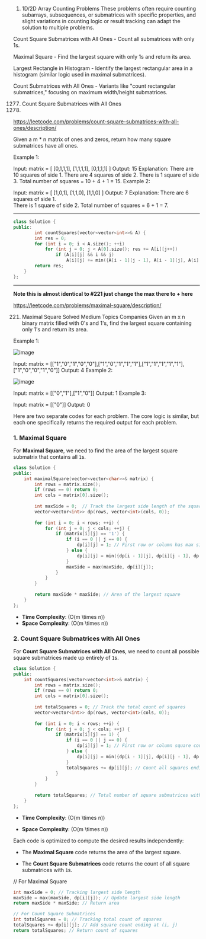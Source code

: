 
1. 1D/2D Array Counting Problems
These problems often require counting subarrays, subsequences, or submatrices with specific properties, and slight variations in counting logic or result tracking can adapt the solution to multiple problems.

Count Square Submatrices with All Ones - Count all submatrices with only 1s.

Maximal Square - Find the largest square with only 1s and return its area.

Largest Rectangle in Histogram - Identify the largest rectangular area in a histogram (similar logic used in maximal submatrices).

Count Submatrices with All Ones - Variants like "count rectangular submatrices," focusing on maximum width/height submatrices.


1277. Count Square Submatrices with All Ones
1278. 
https://leetcode.com/problems/count-square-submatrices-with-all-ones/description/

Given a m * n matrix of ones and zeros, return how many square submatrices have all ones.

 

Example 1:

Input: matrix =
[
  [0,1,1,1],
  [1,1,1,1],
  [0,1,1,1]
]
Output: 15
Explanation: 
There are 10 squares of side 1.
There are 4 squares of side 2.
There is  1 square of side 3.
Total number of squares = 10 + 4 + 1 = 15.
Example 2:

Input: matrix = 
[
  [1,0,1],
  [1,1,0],
  [1,1,0]
]
Output: 7
Explanation: 
There are 6 squares of side 1.  
There is 1 square of side 2. 
Total number of squares = 6 + 1 = 7.



---

```cpp
class Solution {
public:
        int countSquares(vector<vector<int>>& A) {
        int res = 0;
        for (int i = 0; i < A.size(); ++i)
            for (int j = 0; j < A[0].size(); res += A[i][j++])
                if (A[i][j] && i && j)
                    A[i][j] += min({A[i - 1][j - 1], A[i - 1][j], A[i][j - 1]});
        return res;
    }
};

```

---


**Note this is almost identical to #221 just change the max there to + here**



https://leetcode.com/problems/maximal-square/description/

221. Maximal Square
Solved
Medium
Topics
Companies
Given an m x n binary matrix filled with 0's and 1's, find the largest square containing only 1's and return its area.

 

Example 1:

![image](https://github.com/user-attachments/assets/e678bf17-6613-4725-950e-28938ad5a47e)

Input: matrix = [["1","0","1","0","0"],["1","0","1","1","1"],["1","1","1","1","1"],["1","0","0","1","0"]]
Output: 4
Example 2:

![image](https://github.com/user-attachments/assets/6ba91326-6dac-485e-b039-c71b93617a9d)

Input: matrix = [["0","1"],["1","0"]]
Output: 1
Example 3:

Input: matrix = [["0"]]
Output: 0

Here are two separate codes for each problem. The core logic is similar, but each one specifically returns the required output for each problem.

### 1. Maximal Square
For **Maximal Square**, we need to find the area of the largest square submatrix that contains all `1`s.

```cpp
class Solution {
public:
    int maximalSquare(vector<vector<char>>& matrix) {
        int rows = matrix.size();
        if (rows == 0) return 0;
        int cols = matrix[0].size();
        
        int maxSide = 0;  // Track the largest side length of the square found
        vector<vector<int>> dp(rows, vector<int>(cols, 0));
        
        for (int i = 0; i < rows; ++i) {
            for (int j = 0; j < cols; ++j) {
                if (matrix[i][j] == '1') {
                    if (i == 0 || j == 0) {
                        dp[i][j] = 1; // First row or column has max side 1 if cell is '1'
                    } else {
                        dp[i][j] = min({dp[i - 1][j], dp[i][j - 1], dp[i - 1][j - 1]}) + 1;
                    }
                    maxSide = max(maxSide, dp[i][j]);
                }
            }
        }
        
        return maxSide * maxSide; // Area of the largest square
    }
};
```

- **Time Complexity**: \(O(m \times n)\)
- **Space Complexity**: \(O(m \times n)\)

### 2. Count Square Submatrices with All Ones
For **Count Square Submatrices with All Ones**, we need to count all possible square submatrices made up entirely of `1`s.

```cpp
class Solution {
public:
    int countSquares(vector<vector<int>>& matrix) {
        int rows = matrix.size();
        if (rows == 0) return 0;
        int cols = matrix[0].size();
        
        int totalSquares = 0; // Track the total count of squares
        vector<vector<int>> dp(rows, vector<int>(cols, 0));
        
        for (int i = 0; i < rows; ++i) {
            for (int j = 0; j < cols; ++j) {
                if (matrix[i][j] == 1) {
                    if (i == 0 || j == 0) {
                        dp[i][j] = 1; // First row or column square count is 1 if cell is 1
                    } else {
                        dp[i][j] = min({dp[i - 1][j], dp[i][j - 1], dp[i - 1][j - 1]}) + 1;
                    }
                    totalSquares += dp[i][j]; // Count all squares ending at (i, j)
                }
            }
        }
        
        return totalSquares; // Total number of square submatrices with all 1s
    }
};
```

- **Time Complexity**: \(O(m \times n)\)
  
- **Space Complexity**: \(O(m \times n)\)

Each code is optimized to compute the desired results independently:

- The **Maximal Square** code returns the area of the largest square.
  
- The **Count Square Submatrices** code returns the count of all square submatrices with `1`s.



// For Maximal Square

```cpp
int maxSide = 0; // Tracking largest side length
maxSide = max(maxSide, dp[i][j]); // Update largest side length
return maxSide * maxSide; // Return area

// For Count Square Submatrices
int totalSquares = 0; // Tracking total count of squares
totalSquares += dp[i][j]; // Add square count ending at (i, j)
return totalSquares; // Return count of squares
```
